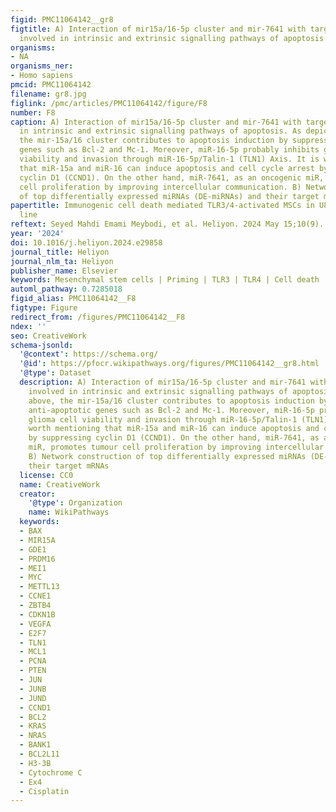```yaml
---
figid: PMC11064142__gr8
figtitle: A) Interaction of mir15a/16-5p cluster and mir-7641 with targeted genes
  involved in intrinsic and extrinsic signalling pathways of apoptosis
organisms:
- NA
organisms_ner:
- Homo sapiens
pmcid: PMC11064142
filename: gr8.jpg
figlink: /pmc/articles/PMC11064142/figure/F8
number: F8
caption: A) Interaction of mir15a/16-5p cluster and mir-7641 with targeted genes involved
  in intrinsic and extrinsic signalling pathways of apoptosis. As depicted above,
  the mir-15a/16 cluster contributes to apoptosis induction by suppressing anti-apoptotic
  genes such as Bcl-2 and Mc-1. Moreover, miR-16-5p probably inhibits glioma cell
  viability and invasion through miR-16-5p/Talin-1 (TLN1) Axis. It is worth mentioning
  that miR-15a and miR-16 can induce apoptosis and cell cycle arrest by suppressing
  cyclin D1 (CCND1). On the other hand, miR-7641, as an oncogenic miR, promotes tumour
  cell proliferation by improving intercellular communication. B) Network construction
  of top differentially expressed miRNAs (DE-miRNAs) and their target mRNAs
papertitle: Immunogenic cell death mediated TLR3/4-activated MSCs in U87 GBM cell
  line
reftext: Seyed Mahdi Emami Meybodi, et al. Heliyon. 2024 May 15;10(9).
year: '2024'
doi: 10.1016/j.heliyon.2024.e29858
journal_title: Heliyon
journal_nlm_ta: Heliyon
publisher_name: Elsevier
keywords: Mesenchymal stem cells | Priming | TLR3 | TLR4 | Cell death | miRSeq
automl_pathway: 0.7285018
figid_alias: PMC11064142__F8
figtype: Figure
redirect_from: /figures/PMC11064142__F8
ndex: ''
seo: CreativeWork
schema-jsonld:
  '@context': https://schema.org/
  '@id': https://pfocr.wikipathways.org/figures/PMC11064142__gr8.html
  '@type': Dataset
  description: A) Interaction of mir15a/16-5p cluster and mir-7641 with targeted genes
    involved in intrinsic and extrinsic signalling pathways of apoptosis. As depicted
    above, the mir-15a/16 cluster contributes to apoptosis induction by suppressing
    anti-apoptotic genes such as Bcl-2 and Mc-1. Moreover, miR-16-5p probably inhibits
    glioma cell viability and invasion through miR-16-5p/Talin-1 (TLN1) Axis. It is
    worth mentioning that miR-15a and miR-16 can induce apoptosis and cell cycle arrest
    by suppressing cyclin D1 (CCND1). On the other hand, miR-7641, as an oncogenic
    miR, promotes tumour cell proliferation by improving intercellular communication.
    B) Network construction of top differentially expressed miRNAs (DE-miRNAs) and
    their target mRNAs
  license: CC0
  name: CreativeWork
  creator:
    '@type': Organization
    name: WikiPathways
  keywords:
  - BAX
  - MIR15A
  - GDE1
  - PRDM16
  - MEI1
  - MYC
  - METTL13
  - CCNE1
  - ZBTB4
  - CDKN1B
  - VEGFA
  - E2F7
  - TLN1
  - MCL1
  - PCNA
  - PTEN
  - JUN
  - JUNB
  - JUND
  - CCND1
  - BCL2
  - KRAS
  - NRAS
  - BANK1
  - BCL2L11
  - H3-3B
  - Cytochrome C
  - Ex4
  - Cisplatin
---
```

